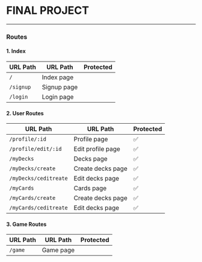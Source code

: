 # FINAL PROJECT
---

### Routes

#### 1. Index

| URL Path  | URL Path    | Protected |
| --------- | ----------- | --------- |
| `/`       | Index page  |           |
| `/signup` | Signup page |           |
| `/login`  | Login page  |           |

#### 2. User Routes
| URL Path              | URL Path          | Protected |
| --------------------- | ----------------- | --------- |
| `/profile/:id`        | Profile page      | ✅         |
| `/profile/edit/:id`   | Edit profile page | ✅         |
| `/myDecks`            | Decks page        | ✅         |
| `/myDecks/create`     | Create decks page | ✅         |
| `/myDecks/ceditreate` | Edit decks page   | ✅         |
| `/myCards`            | Cards page        | ✅         |
| `/myCards/create`     | Create decks page | ✅         |
| `/myCards/ceditreate` | Edit decks page   | ✅         |

#### 3. Game Routes

| URL Path | URL Path  | Protected |
| -------- | --------- | --------- |
| `/game`  | Game page |           |

